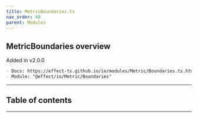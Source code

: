 ```yaml
---
title: MetricBoundaries.ts
nav_order: 49
parent: Modules
---
```


## MetricBoundaries overview

Added in v2.0.0

```md
- Docs: https://effect-ts.github.io/io/modules/Metric/Boundaries.ts.html
- Module: "@effect/io/Metric/Boundaries"
```

---

<h2 class="text-delta">Table of contents</h2>

---
